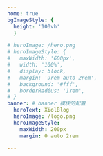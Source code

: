 ```yaml
---
home: true
bgImageStyle: {
  height: '100vh' 
  }

# heroImage: /hero.png
# heroImageStyle: {
#   maxWidth: '600px',
#   width: '100%',
#   display: block,
#   margin: '9rem auto 2rem',
#   background: '#fff',
#   borderRadius: '1rem',
# }
banner: # banner 模块的配置
  heroText: XiolBlog
  heroImage: /logo.png
  heroImageStyle:
    maxWidth: 200px
    margin: 0 auto 2rem
 
---
```


<NewFont/>